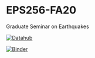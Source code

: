 # EPS256-FA20
Graduate Seminar on Earthquakes



 [![Datahub](https://img.shields.io/badge/Launch-UCB%20Datahub-blue.svg)](https://datahub.berkeley.edu/hub/user-redirect/git-pull?repo=https%3A%2F%2Fgithub.com%2Fds-modules%2FEPS256-FA20&urlpath=tree%2FEPS256-FA20%2F&branch=master)

[![Binder](https://mybinder.org/badge_logo.svg)](https://mybinder.org/v2/gh/ds-modules/EPS256-FA20/master)


